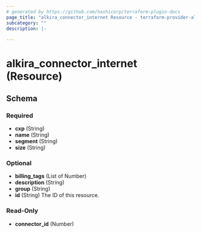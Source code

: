 ```yaml
---
# generated by https://github.com/hashicorp/terraform-plugin-docs
page_title: "alkira_connector_internet Resource - terraform-provider-alkira"
subcategory: ""
description: |-
  
---
```


# alkira_connector_internet (Resource)





<!-- schema generated by tfplugindocs -->
## Schema

### Required

- **cxp** (String)
- **name** (String)
- **segment** (String)
- **size** (String)

### Optional

- **billing_tags** (List of Number)
- **description** (String)
- **group** (String)
- **id** (String) The ID of this resource.

### Read-Only

- **connector_id** (Number)



